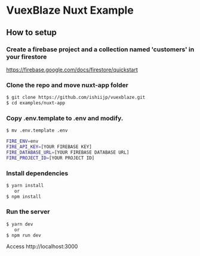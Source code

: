 # VuexBlaze Nuxt Example

## How to setup

### Create a firebase project and a collection named 'customers' in your firestore

https://firebase.google.com/docs/firestore/quickstart

### Clone the repo and move nuxt-app folder

```bash
$ git clone https://github.com/ishiijp/vuexblaze.git
$ cd examples/nuxt-app
```

### Copy .env.template to .env and modify.

```bash
$ mv .env.template .env
```

```bash
FIRE_ENV=env
FIRE_API_KEY=[YOUR FIREBASE KEY]
FIRE_DATABASE_URL=[YOUR FIREBASE DATABASE URL]
FIRE_PROJECT_ID=[YOUR PROJECT ID]
```

### Install dependencies

```bash
$ yarn install
   or
$ npm install
```

### Run the server

```bash
$ yarn dev
   or
$ npm run dev
```

Access http://localhost:3000
